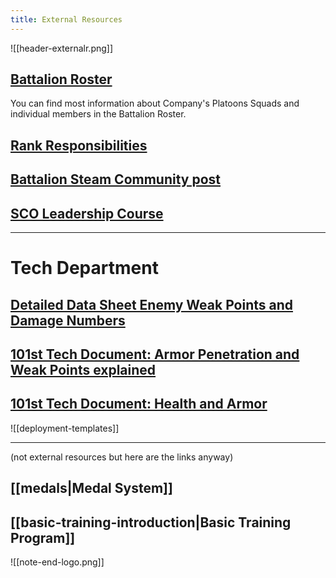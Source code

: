 ```yaml
---
title: External Resources
---
```

![[header-externalr.png]]
## [Battalion Roster](https://docs.google.com/spreadsheets/d/1D1jGrBB1qZpftDeHL7laI_1r4HBO2NDjnYSBF-NVh4s/edit?gid=538383608#gid=538383608)
You can find most information about Company's Platoons Squads and individual members in the Battalion Roster.

## [Rank Responsibilities](https://docs.google.com/document/d/1Ma2f6EDOE3t_hS_kW-F0oGpBvgi51i8GabiiONC4-hQ/edit?usp=sharing)


## [Battalion Steam Community post](https://steamcommunity.com/sharedfiles/filedetails/?id=3254089053 "https://steamcommunity.com/sharedfiles/filedetails/?id=3254089053")


## [SCO Leadership Course](https://docs.google.com/document/d/1rhKn3eonk-LN9OF9oenVpCNp7glfQvC7EBzkkngjwCc/edit?usp=sharing)

***
# Tech Department
## [Detailed Data Sheet Enemy Weak Points and Damage Numbers](https://docs.google.com/spreadsheets/d/e/2PACX-1vRBrOIXQIYaOBNw8v9zRX4Qj8BDP0xaMTAzGhL1Tv6QxOU43RXM_ByDHwk4xw_HRjsCXhpif-jUlQAn/pubhtml)

## [101st Tech Document:  Armor Penetration and Weak Points explained](https://docs.google.com/document/d/1uBE9SS0gcKGBTMJQ02LuG0LV79A2OtrJipnDjtRZVSk/edit?usp=sharing)

## [101st Tech Document: Health and Armor](https://docs.google.com/document/d/12fqZmm1_1GoQFq-aabzwHPujTtprDQ4ua5nC_ck-mPU/edit?usp=sharing)


![[deployment-templates]]


***
(not external resources but here are the links anyway)
## [[medals|Medal System]]


## [[basic-training-introduction|Basic Training Program]]





![[note-end-logo.png]]